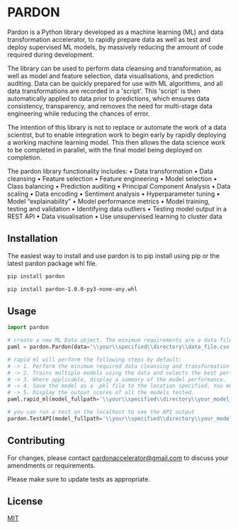 # PARDON

Pardon is a Python library developed as a machine learning (ML) and data transformation accelerator, to rapidly prepare data as well as test and deploy supervised ML models, by massively reducing the amount of code required during development.

The library can be used to perform data cleansing and transformation, as well as model and feature selection, data visualisations, and prediction auditing. Data can be quickly prepared for use with ML algorithms, and all data transformations are recorded in a 'script'. This 'script' is then automatically applied to data prior to predictions, which ensures data consistency, transparency, and removes the need for multi-stage data engineering while reducing the chances of error.

The intention of this library is not to replace or automate the work of a data scientist, but to enable integration work to begin early by rapidly deploying a working machine learning model. This then allows the data science work to be completed in parallel, with the final model being deployed on completion.

The pardon library functionality includes:
•	Data transformation
•	Data cleansing
•	Feature selection
•	Feature engineering
•	Model selection
•	Class balancing
•	Prediction auditing
•	Principal Component Analysis
•	Data scaling
•	Data encoding
•	Sentiment analysis
•	Hyperparameter tuning
•	Model “explainability”
•	Model performance metrics
•	Model training, testing and validation
•	Identifying data outliers
•	Testing model output in a REST API
•	Data visualisation
•	Use unsupervised learning to cluster data


## Installation

The easiest way to install and use pardon is to pip install using pip or the latest pardon package whl file.
```bash
pip install pardon
```
```bash
pip install pardon-1.0.0-py3-none-any.whl
```

## Usage

```python
import pardon

# create a new ML Data object. The minimum requirements are a data file or data stream, and the name of the column you're trying to predict.
paml = pardon.Pardon(data='\\your\\specified\\directory\\data_file.csv', target='column_name_to_predict')

# rapid ml will perform the following steps by default:
# -> 1. Perform the minimum required data cleansing and transformation to prepare your data for model training.
# -> 2. Trains multiple models using the data and selects the best performing model.
# -> 3. Where applicable, display a summary of the model performance.
# -> 4. Save the model as a .pkl file to the location specified. You must ensure the filename is a .pkl file.
# -> 5. Display the output scores of all the models tested.
paml.rapid_ml(model_fullpath='\\your\\specified\\directory\\your_model_name.pkl')

# you can run a test on the localhost to see the API output
pardon.TestAPI(model_fullpath='\\your\\specified\\directory\\your_model_name.pkl')
```

## Contributing
For changes, please contact pardonaccelerator@gmail.com to discuss your amendments or requirements.

Please make sure to update tests as appropriate.

## License
[MIT](https://choosealicense.com/licenses/mit/)
